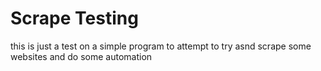 # Scrape Testing

this is just a test on a simple program to attempt to try asnd scrape some websites and do some automation
